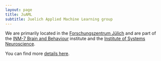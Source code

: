 ```yaml
---
layout: page
title: JuAML
subtitle: Juelich Applied Machine Learning group
---
```


We are primarily located in the [Forschungszentrum Jülich](https://www.fz-juelich.de) and are part of the [INM-7 Brain and Behaviour](https://www.fz-juelich.de/inm/inm-7/EN/Home/home_node.html) institute and the [Institute of Systems Neuroscience](https://www.uniklinik-duesseldorf.de/en/institute-of-systems-neuroscience).

You can find more [details here](https://www.fzj.de/inm/inm-7/EN/Forschung/Applied%20Machine%20Learning/_node.html).


